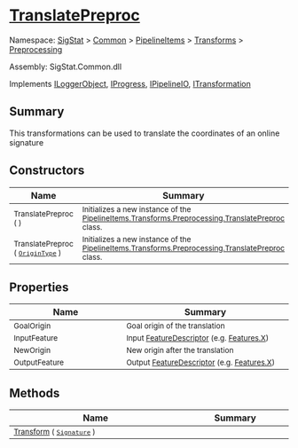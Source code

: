 # [TranslatePreproc](./TranslatePreproc.md)

Namespace: [SigStat]() > [Common](./../../../README.md) > [PipelineItems]() > [Transforms]() > [Preprocessing](./README.md)

Assembly: SigStat.Common.dll

Implements [ILoggerObject](./../../../ILoggerObject.md), [IProgress](./../../../Helpers/IProgress.md), [IPipelineIO](./../../../Pipeline/IPipelineIO.md), [ITransformation](./../../../ITransformation.md)

## Summary
This transformations can be used to translate the coordinates of an online signature

## Constructors

| Name | Summary | 
| --- | --- | 
| <sub>TranslatePreproc (  )</sub><img width=200/>| <sub>Initializes a new instance of the [PipelineItems.Transforms.Preprocessing.TranslatePreproc](https://github.com/hargitomi97/sigstat/blob/master/docs/md/SigStat/Common/PipelineItems/Transforms/Preprocessing/TranslatePreproc.md) class.</sub><img width=200/>| <br>
| <sub>TranslatePreproc ( [`OriginType`](./OriginType.md) )</sub><img width=200/>| <sub>Initializes a new instance of the [PipelineItems.Transforms.Preprocessing.TranslatePreproc](https://github.com/hargitomi97/sigstat/blob/master/docs/md/SigStat/Common/PipelineItems/Transforms/Preprocessing/TranslatePreproc.md) class.</sub><img width=200/>| <br>


## Properties

| Name | Summary | 
| --- | --- | 
| <sub>GoalOrigin</sub><img width=200/>| <sub>Goal origin of the translation</sub><img width=200/>| <br>
| <sub>InputFeature</sub><img width=200/>| <sub>Input [FeatureDescriptor](https://github.com/hargitomi97/sigstat/blob/master/docs/md/SigStat/Common/FeatureDescriptor.md) (e.g. [Features.X](https://github.com/hargitomi97/sigstat/blob/master/docs/md/SigStat/Common/Features.md))</sub><img width=200/>| <br>
| <sub>NewOrigin</sub><img width=200/>| <sub>New origin after the translation</sub><img width=200/>| <br>
| <sub>OutputFeature</sub><img width=200/>| <sub>Output [FeatureDescriptor](https://github.com/hargitomi97/sigstat/blob/master/docs/md/SigStat/Common/FeatureDescriptor.md) (e.g. [Features.X](https://github.com/hargitomi97/sigstat/blob/master/docs/md/SigStat/Common/Features.md))</sub><img width=200/>| <br>


## Methods

| Name | Summary | 
| --- | --- | 
| <sub>[Transform](./Methods/TranslatePreproc-100663825.md) ( [`Signature`](./../../../Signature.md) )</sub><img width=200/>| <sub></sub><img width=200/>| <br>


